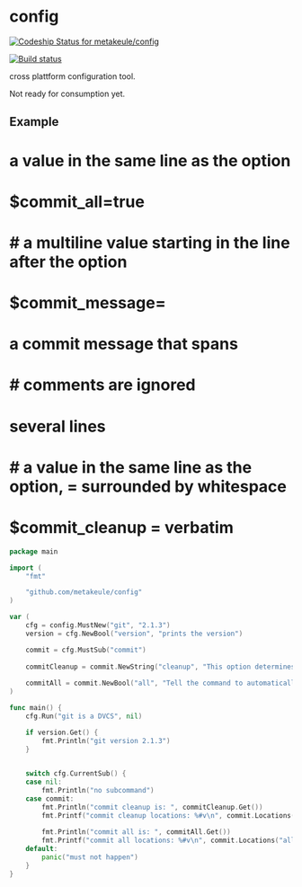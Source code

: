 config
======

[ ![Codeship Status for metakeule/config](https://codeship.io/projects/e39e9b00-5584-0132-0404-0e68a1ef8c1b/status)](https://codeship.io/projects/49328)

[![Build status](https://ci.appveyor.com/api/projects/status/arvt5gn2qrtgmwgl?svg=true)](https://ci.appveyor.com/project/metakeule/config)

cross plattform configuration tool.

Not ready for consumption yet.


Example
-------

# a value in the same line as the option
#           $commit_all=true
#           # a multiline value starting in the line after the option
#           $commit_message=
#           a commit message that spans
#           # comments are ignored
#           several lines
#           # a value in the same line as the option, = surrounded by whitespace
#           $commit_cleanup = verbatim

```go
package main

import (
    "fmt"

    "github.com/metakeule/config"
)

var (
    cfg = config.MustNew("git", "2.1.3")
    version = cfg.NewBool("version", "prints the version")

    commit = cfg.MustSub("commit")
    
    commitCleanup = commit.NewString("cleanup", "This option determines how ...", config.Default("default"))
    
    commitAll = commit.NewBool("all", "Tell the command to automatically ...")
)

func main() {
    cfg.Run("git is a DVCS", nil)

    if version.Get() {
        fmt.Println("git version 2.1.3")
    }

    
    switch cfg.CurrentSub() {
    case nil:
        fmt.Println("no subcommand")
    case commit:
        fmt.Println("commit cleanup is: ", commitCleanup.Get())
        fmt.Printf("commit cleanup locations: %#v\n", commit.Locations("cleanup"))
        
        fmt.Println("commit all is: ", commitAll.Get())
        fmt.Printf("commit all locations: %#v\n", commit.Locations("all"))
    default:
        panic("must not happen")
    }
}

```
